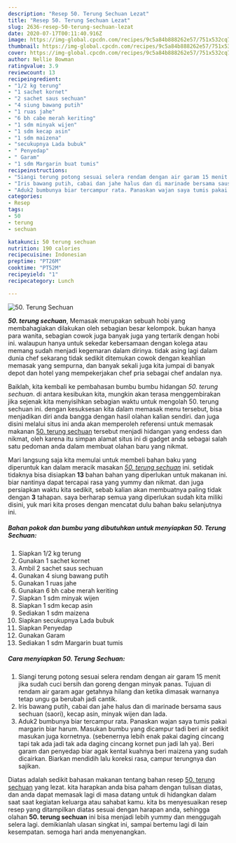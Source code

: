 ```yaml
---
description: "Resep 50. Terung Sechuan Lezat"
title: "Resep 50. Terung Sechuan Lezat"
slug: 2636-resep-50-terung-sechuan-lezat
date: 2020-07-17T00:11:40.916Z
image: https://img-global.cpcdn.com/recipes/9c5a84b888262e57/751x532cq70/50-terung-sechuan-foto-resep-utama.jpg
thumbnail: https://img-global.cpcdn.com/recipes/9c5a84b888262e57/751x532cq70/50-terung-sechuan-foto-resep-utama.jpg
cover: https://img-global.cpcdn.com/recipes/9c5a84b888262e57/751x532cq70/50-terung-sechuan-foto-resep-utama.jpg
author: Nellie Bowman
ratingvalue: 3.9
reviewcount: 13
recipeingredient:
- "1/2 kg terung"
- "1 sachet kornet"
- "2 sachet saus sechuan"
- "4 siung bawang putih"
- "1 ruas jahe"
- "6 bh cabe merah keriting"
- "1 sdm minyak wijen"
- "1 sdm kecap asin"
- "1 sdm maizena"
- "secukupnya Lada bubuk"
- " Penyedap"
- " Garam"
- "1 sdm Margarin buat tumis"
recipeinstructions:
- "Siangi terung potong sesuai selera rendam dengan air garam 15 menit jika sudah cuci bersih dan goreng dengan minyak panas. Tujuan di rendam air garam agar getahnya hilang dan ketika dimasak warnanya tetap ungu ga berubah jadi cantik."
- "Iris bawang putih, cabai dan jahe halus dan di marinade bersama saus sechuan (saori), kecap asin, minyak wijen dan lada."
- "Aduk2 bumbunya biar tercampur rata. Panaskan wajan saya tumis pakai margarin biar harum. Masukan bumbu yang dicampur tadi beri air sedikit masukan juga kornetnya. (sebenernya lebih enak pakai daging cincang tapi tak ada jadi tak ada daging cincang kornet pun jadi lah ya). Beri garam dan penyedap biar agak kental kuahnya beri maizena yang sudah dicairkan. Biarkan mendidih lalu koreksi rasa, campur terungnya dan sajikan."
categories:
- Resep
tags:
- 50
- terung
- sechuan

katakunci: 50 terung sechuan 
nutrition: 190 calories
recipecuisine: Indonesian
preptime: "PT26M"
cooktime: "PT52M"
recipeyield: "1"
recipecategory: Lunch

---
```



![50. Terung Sechuan](https://img-global.cpcdn.com/recipes/9c5a84b888262e57/751x532cq70/50-terung-sechuan-foto-resep-utama.jpg)

<b><i>50. terung sechuan</i></b>, Memasak merupakan sebuah hobi yang membahagiakan dilakukan oleh sebagian besar kelompok. bukan hanya para wanita, sebagian cowok juga banyak juga yang tertarik dengan hobi ini. walaupun hanya untuk sekedar kebersamaan dengan kolega atau memang sudah menjadi kegemaran dalam dirinya. tidak asing lagi dalam dunia chef sekarang tidak sedikit ditemukan cowok dengan keahlian memasak yang sempurna, dan banyak sekali juga kita jumpai di banyak depot dan hotel yang mempekerjakan chef pria sebagai chef andalan nya.



Baiklah, kita kembali ke pembahasan bumbu bumbu hidangan <i>50. terung sechuan</i>. di antara kesibukan kita, mungkin akan terasa menggembirakan jika sejenak kita menyisihkan sebagian waktu untuk mengolah 50. terung sechuan ini. dengan kesuksesan kita dalam memasak menu tersebut, bisa menjadikan diri anda bangga dengan hasil olahan kalian sendiri. dan juga disini melalui situs ini anda akan memperoleh referensi untuk memasak makanan <u>50. terung sechuan</u> tersebut menjadi hidangan yang endess dan nikmat, oleh karena itu simpan alamat situs ini di gadget anda sebagai salah satu pedoman anda dalam membuat olahan baru yang nikmat.


Mari langsung saja kita memulai untuk membeli bahan baku yang diperuntuk kan dalam meracik masakan <u><i>50. terung sechuan</i></u> ini. setidak tidaknya bisa disiapkan <b>13</b> bahan bahan yang diperlukan untuk makanan ini. biar nantinya dapat tercapai rasa yang yummy dan nikmat. dan juga persiapkan waktu kita sedikit, sebab kalian akan membuatnya paling tidak dengan <b>3</b> tahapan. saya berharap semua yang diperlukan sudah kita miliki disini, yuk mari kita proses dengan mencatat dulu bahan baku selanjutnya ini.

<!--inarticleads1-->

##### Bahan pokok dan bumbu yang dibutuhkan untuk menyiapkan 50. Terung Sechuan:

1. Siapkan 1/2 kg terung
1. Gunakan 1 sachet kornet
1. Ambil 2 sachet saus sechuan
1. Gunakan 4 siung bawang putih
1. Gunakan 1 ruas jahe
1. Gunakan 6 bh cabe merah keriting
1. Siapkan 1 sdm minyak wijen
1. Siapkan 1 sdm kecap asin
1. Sediakan 1 sdm maizena
1. Siapkan secukupnya Lada bubuk
1. Siapkan  Penyedap
1. Gunakan  Garam
1. Sediakan 1 sdm Margarin buat tumis




<!--inarticleads2-->

##### Cara menyiapkan 50. Terung Sechuan:

1. Siangi terung potong sesuai selera rendam dengan air garam 15 menit jika sudah cuci bersih dan goreng dengan minyak panas. Tujuan di rendam air garam agar getahnya hilang dan ketika dimasak warnanya tetap ungu ga berubah jadi cantik.
1. Iris bawang putih, cabai dan jahe halus dan di marinade bersama saus sechuan (saori), kecap asin, minyak wijen dan lada.
1. Aduk2 bumbunya biar tercampur rata. Panaskan wajan saya tumis pakai margarin biar harum. Masukan bumbu yang dicampur tadi beri air sedikit masukan juga kornetnya. (sebenernya lebih enak pakai daging cincang tapi tak ada jadi tak ada daging cincang kornet pun jadi lah ya). Beri garam dan penyedap biar agak kental kuahnya beri maizena yang sudah dicairkan. Biarkan mendidih lalu koreksi rasa, campur terungnya dan sajikan.




Diatas adalah sedikit bahasan makanan tentang bahan resep <u>50. terung sechuan</u> yang lezat. kita harapkan anda bisa paham dengan tulisan diatas, dan anda dapat memasak lagi di masa datang untuk di hidangkan dalam saat saat kegiatan keluarga atau sahabat kamu. kita bs menyesuaikan resep resep yang ditampilkan diatas sesuai dengan harapan anda, sehingga olahan <b>50. terung sechuan</b> ini bisa menjadi lebih yummy dan menggugah selera lagi. demikianlah ulasan singkat ini, sampai bertemu lagi di lain kesempatan. semoga hari anda menyenangkan.
